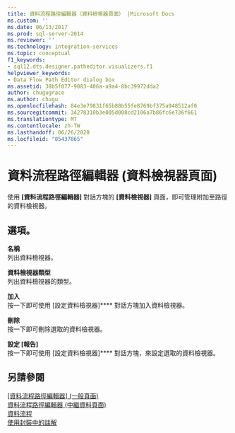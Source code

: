 ```yaml
---
title: 資料流程路徑編輯器（資料檢視器頁面） |Microsoft Docs
ms.custom: ''
ms.date: 06/13/2017
ms.prod: sql-server-2014
ms.reviewer: ''
ms.technology: integration-services
ms.topic: conceptual
f1_keywords:
- sql12.dts.designer.patheditor.visualizers.f1
helpviewer_keywords:
- Data Flow Path Editor dialog box
ms.assetid: 38b5f077-9083-406a-a9a4-8bc39972dda2
author: chugugrace
ms.author: chugu
ms.openlocfilehash: 84e3e79831f65b88b55fe8769bf375a948512af0
ms.sourcegitcommit: 34278310b3e005d008cd2106a7b86fc6e736f661
ms.translationtype: MT
ms.contentlocale: zh-TW
ms.lasthandoff: 06/26/2020
ms.locfileid: "85437865"
---
```

# <a name="data-flow-path-editor-data-viewers-page"></a>資料流程路徑編輯器 (資料檢視器頁面)
  使用 **[資料流程路徑編輯器]** 對話方塊的 **[資料檢視器]** 頁面，即可管理附加至路徑的資料檢視器。  
  
## <a name="options"></a>選項。  
 **名稱**  
 列出資料檢視器。  
  
 **資料檢視器類型**  
 列出資料檢視器的類型。  
  
 **加入**  
 按一下即可使用 [設定資料檢視器]**** 對話方塊加入資料檢視器。  
  
 **刪除**  
 按一下即可刪除選取的資料檢視器。  
  
 **設定 [報告]**  
 按一下即可使用 [設定資料檢視器]**** 對話方塊，來設定選取的資料檢視器。  
  
## <a name="see-also"></a>另請參閱  
 [[資料流程路徑編輯器] &#40;一般頁面&#41;](general-page-of-integration-services-designers-options.md)   
 [資料流程路徑編輯器 &#40;中繼資料頁面&#41;](../../2014/integration-services/data-flow-path-editor-metadata-page.md)   
 [資料流程](data-flow/data-flow.md)   
 [使用封裝中的註解](use-annotations-in-packages.md)  
  
  
